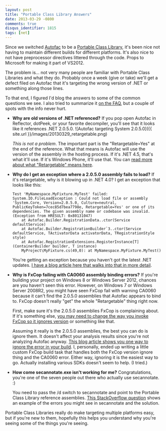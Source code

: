 ```yaml
---
layout: post
title: "Portable Class Library Answers"
date: 2013-03-29 -0800
comments: true
disqus_identifier: 1815
tags: [net]
---
```

Since we switched [Autofac](https://autofac.googlecode.com) to be a
[Portable Class
Library](http://msdn.microsoft.com/en-us/library/gg597391.aspx), it's
been nice not having to maintain different builds for different
platforms. It's also nice to not have preprocessor directives littered
through the code. Props to Microsoft for making it part of VS2012.

The problem is... not very many people are familiar with Portable Class
Libraries and what they do. Probably once a week (give or take) we'll
get a defect filed on Autofac that it's targeting the wrong version of
.NET or something along those lines.

To that end, I figured I'd blog the answers to some of the common
questions we see. I also tried to summarize it [on the
FAQ](https://code.google.com/p/autofac/wiki/FrequentlyAskedQuestions),
but a couple of spots with the info never hurt.

-   **Why are old versions of .NET referenced?**
    If you pop open Autofac in Reflector, dotPeek, or your favorite
    decompiler, you'll see that it looks like it references .NET
    2.0.5.0.
    ![Autofac targeting System
    2.0.5.0]({{ site.url }}/images/20130329_retargetable.png)

    *This is not a problem*. The important part is the
    "Retargetable=Yes" at the end of the reference. What that means is
    Autofac will use the version of the assembly in the hosting process.
    If it's .NET 4.5, that's what it'll use. If it's Windows Phone,
    it'll use that. You can [read more about what "Retargetable" means
    here](http://www.shujaat.net/2012/11/portable-retargetable-assemblies.html).

-   **Why do I get an exception where a 2.0.5.0 assembly fails to
    load?**
    If it's retargetable, why is it blowing up in .NET 4.0? I get an
    exception that looks like this:

        Test 'MyNamespace.MyFixture.MyTest' failed: System.IO.FileLoadException : Could not load file or assembly 'System.Core, Version=2.0.5.0, Culture=neutral, PublicKeyToken=7cec85d7bea7798e, Retargetable=Yes' or one of its dependencies. The given assembly name or codebase was invalid. (Exception from HRESULT: 0x80131047)
            at Autofac.Builder.RegistrationData..ctor(Service defaultService)
            at Autofac.Builder.RegistrationBuilder`3..ctor(Service defaultService, TActivatorData activatorData, TRegistrationStyle style)
            at Autofac.RegistrationExtensions.RegisterInstance[T](ContainerBuilder builder, T instance)
            MyProject\MyFixture.cs(49,0): at MyNamespace.MyFixture.MyTest()


    You're getting an exception because you haven't got the latest .NET
    updates. [I have a blog article here that walks into that in more
    detail](/archive/2013/01/21/using-portable-class-libraries-update-net-framework.aspx).

-   **Why is FxCop failing with CA0060 assembly binding errors?**
    If you're building your project on Windows 8 or Windows Server 2012,
    chances are you haven't seen this error. However, on Windows 7 or
    Windows Server 2008R2, you might have seen FxCop fail with warning
    CA0060 because it can't find the 2.0.5.0 assemblies that Autofac
    appears to bind to. FxCop doesn't really "get" the whole
    "Retargetable" thing right now.

    First, make sure it's the 2.0.5.0 assemblies FxCop is complaining
    about. If it's something else, [you may need to change the way you
    invoke FxCop so it ignores
    version](/archive/2011/04/20/how-to-pass-parameters-to-fxcop-from-visual-studio-or.aspx)
    or something like that.

    Assuming it really is the 2.0.5.0 assemblies, the best you can do is
    ignore them. It doesn't affect your analysis results since you're
    not analyzing Autofac anyway. [This blog article shows you one way
    to ignore the error in your
    build](http://geekswithblogs.net/blachniet/archive/2011/07/12/avoiding-fxcop-warning-ca0060.aspx).
    I, personally, ended up writing a little custom FxCop build task
    that handles both the FxCop version ignore thing and the CA0060
    error. Either way, ignoring it is the easiest way to go. Actually
    installing various SDKs doesn't seem to help. (I tried.)
-   **How come secannotate.exe isn't working for me?**
    Congratulations, you're one of the seven people out there who
    actually use secannotate. :)

    You need to pass the /d switch to secannotate and point to the
    Portable Class Library reference assemblies. [This StackOverflow
    question](http://stackoverflow.com/questions/12360534/how-can-i-successfully-run-secannotate-exe-on-a-library-that-depends-on-a-portab)
    shows an example of the errors you might see in secannotate and the
    solution.

Portable Class Libraries really do make targeting multiple platforms
easy, but if you're new to them, hopefully this helps you understand why
you're seeing some of the things you're seeing.

